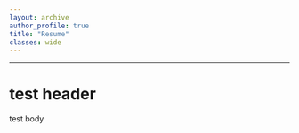 ```yaml
---
layout: archive
author_profile: true
title: "Resume"
classes: wide
---
```


--------------------------------

# test header

test body